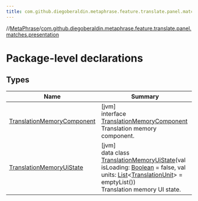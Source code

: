 ```yaml
---
title: com.github.diegoberaldin.metaphrase.feature.translate.panel.matches.presentation
---
```

//[MetaPhrase](../../index.html)/[com.github.diegoberaldin.metaphrase.feature.translate.panel.matches.presentation](index.html)



# Package-level declarations



## Types


| Name | Summary |
|---|---|
| [TranslationMemoryComponent](-translation-memory-component/index.html) | [jvm]<br>interface [TranslationMemoryComponent](-translation-memory-component/index.html)<br>Translation memory component. |
| [TranslationMemoryUiState](-translation-memory-ui-state/index.html) | [jvm]<br>data class [TranslationMemoryUiState](-translation-memory-ui-state/index.html)(val isLoading: [Boolean](https://kotlinlang.org/api/latest/jvm/stdlib/kotlin/-boolean/index.html) = false, val units: [List](https://kotlinlang.org/api/latest/jvm/stdlib/kotlin.collections/-list/index.html)&lt;[TranslationUnit](../com.github.diegoberaldin.metaphrase.domain.project.data/-translation-unit/index.html)&gt; = emptyList())<br>Translation memory UI state. |

